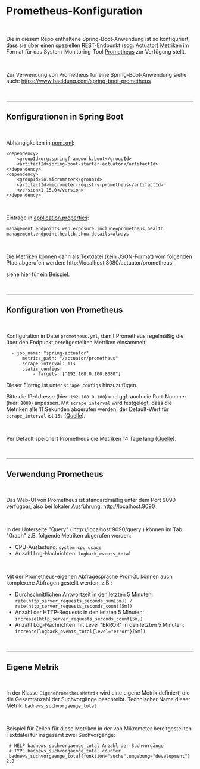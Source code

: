 # Prometheus-Konfiguration #

<br>

Die in diesem Repo enthaltene Spring-Boot-Anwendung ist so konfiguriert, dass sie über einen speziellen REST-Endpunkt 
(sog. [Actuator](https://docs.spring.io/spring-boot/docs/2.5.6/reference/html/actuator.html))
Metriken im Format für das System-Monitoring-Tool [Prometheus](https://prometheus.io/) zur Verfügung stellt.

<br>

Zur Verwendung von Prometheus für eine Spring-Boot-Anwendung siehe auch: https://www.baeldung.com/spring-boot-prometheus

<br>

----

## Konfigurationen in Spring Boot ##

<br>

Abhängigkeiten in [pom.xml](pom.xml):
```
<dependency>
    <groupId>org.springframework.boot</groupId>
    <artifactId>spring-boot-starter-actuator</artifactId>
</dependency>
<dependency>
    <groupId>io.micrometer</groupId>
    <artifactId>micrometer-registry-prometheus</artifactId>
    <version>1.15.0</version>
</dependency>
```

<br>

Einträge in [application.properties](src/main/resources/application.properties):
```
management.endpoints.web.exposure.include=prometheus,health
management.endpoint.health.show-details=always
```

<br>

Die Metriken können dann als Textdatei (kein JSON-Format) vom folgenden Pfad abgerufen werden:
http://localhost:8080/actuator/prometheus

siehe [hier](https://gist.github.com/MDecker-MobileComputing/1689892114e48f31df71ae0e6a0aa8d8)
für ein Beispiel.

<br>

----

## Konfiguration von Prometheus ##

<br>

Konfiguration in Datei `prometheus.yml`, damit Prometheus regelmäßig die über den Endpunkt bereitgestellten
Metriken einsammelt:

```
  - job_name: "spring-actuator"
      metrics_path: "/actuator/prometheus"
      scrape_interval: 11s
      static_configs:
          - targets: ["192.168.0.100:8080"]
```                            

Dieser Eintrag ist unter `scrape_configs` hinzuzufügen.

Bitte die IP-Adresse (hier: `192.168.0.100`) und ggf. auch die Port-Nummer (hier: `8080`) anpassen.
Mit `scrape_interval` wird festgelegt, dass die Metriken alle 11 Sekunden abgerufen werden;
der Default-Wert für `scrape_interval` ist `15s`
([Quelle](https://prometheus.io/docs/prometheus/latest/getting_started/#configuring-prometheus-to-monitor-itself)).

<br>

Per Default speichert Prometheus die Metriken 14 Tage lang 
([Quelle](https://prometheus.io/docs/prometheus/latest/storage/#operational-aspects)).

<br>

----

## Verwendung Prometheus ##

<br>

Das Web-UI von Prometheus ist standardmäßig unter dem Port 9090 verfügbar, also bei lokaler Ausführung: 
http://localhost:9090

<br>

In der Unterseite "Query" ( http://localhost:9090/query ) können im Tab "Graph" z.B. folgende Metriken
abgerufen werden:

* CPU-Auslastung: `system_cpu_usage`
* Anzahl Log-Nachrichten: `logback_events_total`

<br>

Mit der Prometheus-eigenen Abfragesprache [PromQL](https://prometheus.io/docs/prometheus/latest/querying/basics/)
können auch komplexere Abfragen gestellt werden, z.B.:

* Durchschnittlichen Antwortzeit in den letzten 5 Minuten:
  `rate(http_server_requests_seconds_sum[5m]) / rate(http_server_requests_seconds_count[5m])`
* Anzahl der HTTP-Requests in den letzten 5 Minuten:
  `increase(http_server_requests_seconds_count[5m])`
* Anzahl Log-Nachrichten mit Level "ERROR" in den letzten 5 Minuten:
  `increase(logback_events_total{level="error"}[5m])`

<br>

----

## Eigene Metrik ##

<br>

In der Klasse `EigenePrometheusMetrik` wird eine eigene Metrik definiert, die die Gesamtanzahl der Suchvorgänge
beschreibt. Technischer Name dieser Metrik: `badnews_suchvorgaenge_total`

<br>

Beispiel für Zeilen für diese Metriken in der von Mikrometer bereitgestellten Textdatei für insgesamt zwei Suchvorgänge:

```
 # HELP badnews_suchvorgaenge_total Anzahl der Suchvorgänge
 # TYPE badnews_suchvorgaenge_total counter
 badnews_suchvorgaenge_total{funktion="suche",umgebung="development"} 2.0
 ```

<br>